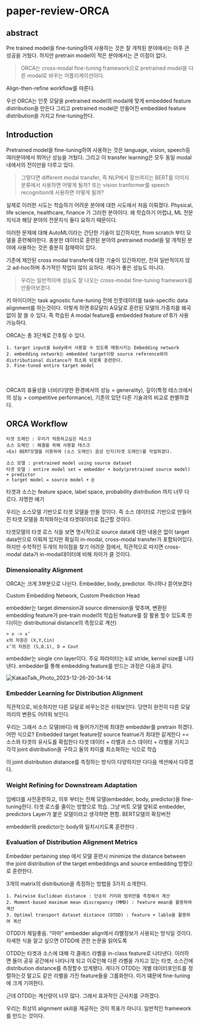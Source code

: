 # paper-review-ORCA

## abstract
Pre trained model을 fine-tuning하여 사용하는 것은 잘 개척된 분야에서는 아주 큰 성공을 거뒀다. 하지만 pretrain model이 적은 분야에서는 큰 이점이 없다. 
>ORCA는 cross-modal fine-tuning framework으로 pretrained model을 다른 modal로 바꾸는 어플리케이션이다.

Align-then-refine workflow를 따른다.

우선 ORCA는 인풋 모달을 pretrained model의 modal에 맞게 embedded feature distribution을 만든다
그리고 pretrained model은 만들어진 embedded feature distribution을 가지고 fine-tuning한다.

## Introduction
Pretrained model을 fine-tuning하여 사용하는 것은 language, vision, speech등 여러분야에서 뛰어난 성능을 거뒀다. 그리고 이 transfer learning은 모두 동일 modal내에서의 전이만을 다루고 있다.

> 그렇다면 different modal transfer, 즉 NLP에서 잘쓰여지는 BERT를 이미지 분류에서 사용하면 어떻게 될까?
>또는 vision tranformer를 speech recognition에 사용하면 어떻게 될까?

실제로 이러한 시도는 학습하기 어려운 분야에 대한 시도에서 처음 이뤄졌다.
Physical, life science, healthcare, finance 가 그러한 분야이다. 왜 학습하기 어렵냐, ML 전문지식과 해당 분야의 전문지식 둘다 요하기 때문이다.

이러한 문제에 대해 AutoML이라는 간단한 기술이 있긴하지만, from scratch 부터 모델을 훈련해야한다. 
충분한 데이터로 훈련된 분야의 pretrained model을  덜 개척된 분야에 사용하는 것은 충분히 잠재력이 있다. 

기존에 제안된 cross modal transfer에 대한 기술이 있긴하지만, 전혀 일반적이지 않고 ad-hoc하며 추가적인 작업이 많이 요하다. 게다가 좋은 성능도 아니다. 
>우리는 일반적이며 성능도 잘 나오는 cross-modal fine-tuning framework를 만들어보겠다.

키 아이디어는 task agnostic fune-tuning 전에 인풋데이터를 task-specific data alignment를 하는것이다.
이렇게 하면 B모달이 A모달로 훈련된 모델의 가중치를 왜곡없이 잘 쓸 수 있다. 즉 학습된 A modal feature를 embedded feature of B가 사용 가능하다.

ORCA는 총 3단계로 간추릴 수 있다.

    1. target input을 body에서 사용할 수 있도록 메핑시키는 Embedding network 
    2. embedding network는 embedded target이랑 source reference와의 distributional distance가 최소화 되로록 훈련한다.
    3. Fine-tuned entire target model

<br/><br/>ORCA의 휴율성을 너비(다양한 환경에서의 성능 = generality), 깊이(특정 테스크에서의 성능 = competitive performance), 기존의 있던 다른 기술과의 비교로 판별하겠다.


## ORCA Workflow

    타겟 도메인 : 우리가 적용하고싶은 테스크
    소스 도메인 : 해결을 위해 사용할 테스크
    >Ex) BERT모델을 이용하여 (소스 도메인) 음성 인지(타겟 도메인)를 작업하겠다.

    소스 모델 : pretrained model using source dataset
    타겟 모델 : entire model set = embedder + body(pretrained source model) + predictor
    > target model = source model + @


타겟과 소스는 feature space, label space, probability distribution 까지 너무 다르다. 자명한 얘기

우리는 소스모델 기반으로 타겟 모델을 만들 것이다. 즉 소스 데이터로 기반으로 만들어진 타겟 모델을 최적화하는데 타겟데이터로 접근할 것이다.

타겟모델의 타겟 로스 식을 보면 명시적으로 source data에 대한 내용은 없이 target data만으로 이뤄져 있지만 확실히 in-modal, cross-modal transfer가 포함되어있다. 하지만 수학적인 두개의 차이점을 찾기 어려운 점에서, 직관적으로 따지면 cross-modal data가 in-modal데이터에 비해 차이가 클 것이다.


### Dimensionality Alignment

ORCA는 크게 3부분으로 나뉜다. Embedder, body, predictor.  하나하나 뜯어보겠다

Custom Embedding Network, Custom Prediction Head 

embedder는 target dimension과 source dimension을 맞추며, 변환된 embedding feature가 pre-train model의 학습된 feature를 잘 활용 할수 있도록 한다(이는 distributional distance의 측정으로 계산)

	> x -> x’
	x의 차원은 (X,Y,Cin)
	x’의 차원은 (S,D,1), D = Cout

embedder는 single cnn layer이다. 주요 파라미터는 k로 stride, kernel size를 나타낸다.
embedder를 통해 embedding feature를 만드는 과정은 다음과 같다.

![KakaoTalk_Photo_2023-12-26-20-34-14](https://github.com/machineHan/paper-review-ORCA/assets/154798552/d669c5a0-1a3a-4b2b-9c49-6c0d41dcf788)




### Embedder Learning for Distribution Alignment

직관적으로, 비슷하지만 다른 모달로 바꾸는것은 쉬워보인다. 당연히 완전히 다른 모달끼리의 변환도 어려워 보인다.

우리는 그래서 소스 모델(바디) 에 들어가기전에 최대한 embedder를 pretrain 하겠다.
어떤 식으로?  Embedded target feature랑 source featrue가 최대한 같게한다 == 소스와 타겟의 유사도를 확립한다
타겟 데이터 + 라벨과 소스 데이터 + 라벨을 가지고 각각 joint distribution을 구하고 둘의 차이를 최소화하는 식으로 학습

이 joint distribution distance를 측정하는 방식이 다양하지만 다다음 섹션에서 다루겠다.


### Weight Refining for Downstream Adaptation	

임베더를 사전훈련하고, 이후 부터는 전체 모델(embedder, body, predictor)을 fine-tuning한다. 타겟 로스를 줄이는 방향으로 학습. 그냥 버트 모델 앞뒤로 embedder, predictors Layer가 붙은 모델이라고 생각하면 편함. BERT모델의 확장버전

embedder와 predictor는 body와 일치시키도록 훈련한다 .

### Evaluation of Distribution Alignment Metrics

Embedder pertaining step 에서 모델 훈련시 
minimize the distance between the joint distribution of the target embeddings and source embedding 방향으로 훈련한다.

3개의 matrix의 distribution을 측정하는 방법을 3가지 소개한다.

    1. Pairwise Euclidean distance : 단순히 거리와 범위만을 측정해서 계산
    2. Moment-based maximum mean discrepancy (MMD) : feature mean을 활용하여 계산
    3. Optimal transport dataset distance (OTDD) : feature + lable을 활용하여 계산

OTDD가 제일좋음. “아마” embedder align에서 라벨정보가 사용되는 방식일 것이다.
자세한 식을 알고 싶으면 OTDD에 관한 논문을 읽어도록

OTDD는 타겟과 소스에 대해 각 클래스 라벨을 in-class feature로 나타낸다. 이러하면 둘이 공유 공간에서 나타나개 되고 이로인해 다른 라벨을 가지고 있는 타겟, 소스간에 distribution distance를 측정할수 있게됐다.
게다가 OTDD는 개별 데이터포인트를 정렬하는것 말고도 같은 라벨을 가진 feature들을 그룹화한다. 이거 떄문에 fine-tuning에 크게 기여한다.

근데 OTDD는 계산량이 너무 많다. 그래서 효과적인 근사치를 구하겠다.




우리는 최상의 alignment skill을 제공하는 것이 목표가 아니다. 일반적인 framework를 만드는 것이다.
